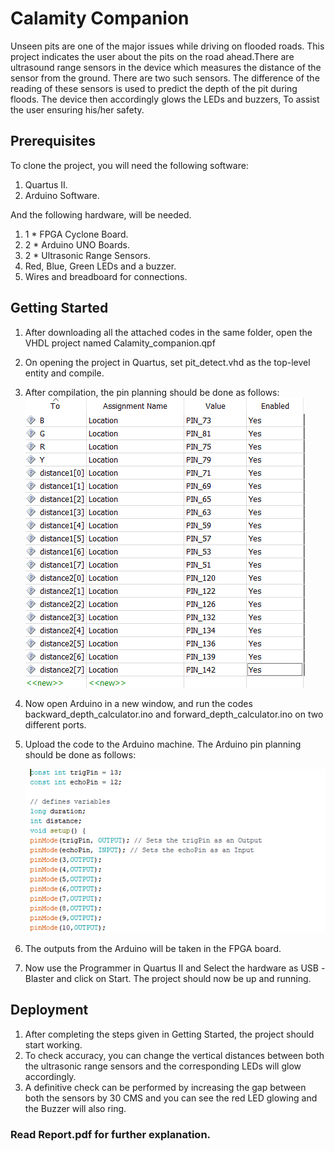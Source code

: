 # Calamity Companion

Unseen pits are one of the major issues while driving on flooded roads.
This project indicates the user about the pits on the road ahead.There are ultrasound range sensors in the device which measures the distance of the sensor from the ground. There are two such sensors. The difference of the reading of these sensors is used to predict the depth of the pit during
floods. The device then accordingly glows the LEDs and buzzers, To assist the user ensuring his/her safety.


## Prerequisites

To clone the project, you will need the following software: 
1.	Quartus II.
2.	Arduino Software.

And the following hardware, will be needed.
1.	1 * FPGA Cyclone Board.
2.	2 * Arduino UNO Boards.
3.	2 * Ultrasonic Range Sensors.
4.	Red, Blue, Green LEDs and a buzzer.
5.	Wires and breadboard for connections.

## Getting Started

1.	After downloading all the attached codes in the same folder, open the VHDL project named Calamity_companion.qpf 

2.	On opening the project in Quartus, set pit_detect.vhd as the top-level entity and compile.

3.	After compilation, the pin planning should be done as follows:
          ![FPGA Pinplanning](./images/1.png)
4.	Now open Arduino in a new window, and run the codes backward_depth_calculator.ino and forward_depth_calculator.ino on two different ports.
5.	Upload the code to the Arduino machine. The Arduino pin planning should be done as follows:

    ![Arduino Pin Planning](./images/2.png)

6.	The outputs from the Arduino will be taken in the FPGA board.
7.	Now use the Programmer in Quartus II and Select the hardware as USB
-Blaster and click on Start. The project should now be up and running.
 
## Deployment

1.	After completing the steps given in Getting Started, the project should start working.
2.	To check accuracy, you can change the vertical distances between both the ultrasonic range sensors and the corresponding LEDs will glow accordingly.
3.	A definitive check can be performed by increasing the gap between both the sensors by 30 CMS and you can see the red LED glowing and the Buzzer will also ring.


### Read Report.pdf for further explanation. 



